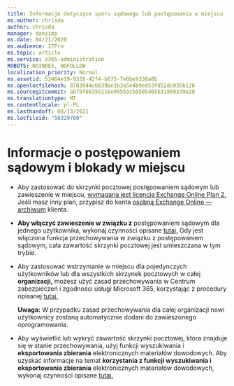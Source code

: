 ```yaml
---
title: Informacje dotyczące sporu sądowego lub postępowania w miejscu
ms.author: chrisda
author: chrisda
manager: dansimp
ms.date: 04/21/2020
ms.audience: ITPro
ms.topic: article
ms.service: o365-administration
ROBOTS: NOINDEX, NOFOLLOW
localization_priority: Normal
ms.assetid: 52484e19-9328-42f4-b675-7e0be9338a8b
ms.openlocfilehash: 8703944c6839be1b3a5e4b9ed53fd52dc035b126
ms.sourcegitcommit: ab75f66355116e995b3cb5505465b31989339e28
ms.translationtype: MT
ms.contentlocale: pl-PL
ms.lasthandoff: 08/13/2021
ms.locfileid: "58329780"
---
```

# <a name="about-litigation-holds-and-in-place-holds"></a>Informacje o postępowaniem sądowym i blokady w miejscu

- Aby zastosować do skrzynki pocztowej postępowaniem sądowym lub zawieszenie w miejscu, [wymagana jest licencja Exchange Online Plan 2.](https://docs.microsoft.com/office365/servicedescriptions/office-365-platform-service-description/office-365-plan-options) Jeśli masz inny plan, przypisz do konta [osobną Exchange Online — archiwum](https://docs.microsoft.com/office365/servicedescriptions/exchange-online-archiving-service-description/exchange-online-archiving-service-description) klienta. 
    
- **Aby włączyć zawieszenie w związku z** postępowaniem sądowym dla jednego użytkownika, wykonaj czynności opisane [tutaj.](https://docs.microsoft.com/microsoft-365/compliance/create-a-litigation-hold?view=o365-worldwide#place-a-mailbox-on-litigation-hold) Gdy jest włączona funkcja przechowywania w związku z postępowaniem sądowym, cała zawartość skrzynki pocztowej jest umieszczana w tym trybie.
    
- Aby zastosować  wstrzymanie w miejscu dla pojedynczych użytkowników lub dla wszystkich skrzynek pocztowych w całej **organizacji,** możesz użyć zasad przechowywania w Centrum zabezpieczeń i zgodności usługi Microsoft 365, korzystając z procedury opisanej [tutaj.](https://docs.microsoft.com/microsoft-365/compliance/retention-policies)
    
    **Uwaga:** W przypadku zasad przechowywania dla całej organizacji nowi użytkownicy zostaną automatycznie dodani do zawieszonego oprogramowania. 
  
- Aby wyświetlić lub wykryć zawartość skrzynki pocztowej, która znajduje się w stanie przechowywania, użyj funkcji wyszukiwania i **eksportowania zbierania** elektronicznych materiałów dowodowych. Aby uzyskać informacje na temat **korzystania z funkcji wyszukiwania i eksportowania zbierania** elektronicznych materiałów dowodowych, wykonaj czynności opisane [tutaj.](https://docs.microsoft.com/microsoft-365/compliance/export-search-results)
    


